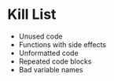 Kill List
=========

   * Unused code
   * Functions with side effects
   * Unformatted code
   * Repeated code blocks
   * Bad variable names

